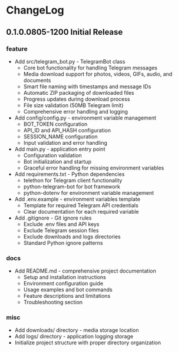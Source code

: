 # ChangeLog

## 0.1.0.0805-1200 Initial Release

### feature
+ Add src/telegram_bot.py - TelegramBot class
  + Core bot functionality for handling Telegram messages
  + Media download support for photos, videos, GIFs, audio, and documents
  + Smart file naming with timestamps and message IDs
  + Automatic ZIP packaging of downloaded files
  + Progress updates during download process
  + File size validation (50MB Telegram limit)
  + Comprehensive error handling and logging
+ Add config/config.py - environment variable management
  + BOT_TOKEN configuration
  + API_ID and API_HASH configuration
  + SESSION_NAME configuration
  + Input validation and error handling
+ Add main.py - application entry point
  + Configuration validation
  + Bot initialization and startup
  + Graceful error handling for missing environment variables
+ Add requirements.txt - Python dependencies
  + telethon for Telegram client functionality
  + python-telegram-bot for bot framework
  + python-dotenv for environment variable management
+ Add .env.example - environment variables template
  + Template for required Telegram API credentials
  + Clear documentation for each required variable
+ Add .gitignore - Git ignore rules
  + Exclude .env files and API keys
  + Exclude Telegram session files
  + Exclude downloads and logs directories
  + Standard Python ignore patterns

### docs
+ Add README.md - comprehensive project documentation
  + Setup and installation instructions
  + Environment configuration guide
  + Usage examples and bot commands
  + Feature descriptions and limitations
  + Troubleshooting section

### misc
+ Add downloads/ directory - media storage location
+ Add logs/ directory - application logging storage
+ Initialize project structure with proper directory organization